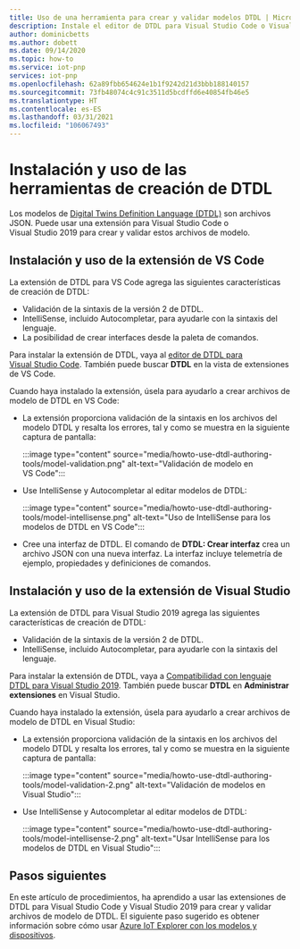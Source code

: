 ```yaml
---
title: Uso de una herramienta para crear y validar modelos DTDL | Microsoft Docs
description: Instale el editor de DTDL para Visual Studio Code o Visual Studio 2019 y úselo para crear modelos de IoT Plug and Play.
author: dominicbetts
ms.author: dobett
ms.date: 09/14/2020
ms.topic: how-to
ms.service: iot-pnp
services: iot-pnp
ms.openlocfilehash: 62a89fbb654624e1b1f9242d21d3bbb188140157
ms.sourcegitcommit: 73fb48074c4c91c3511d5bcdffd6e40854fb46e5
ms.translationtype: HT
ms.contentlocale: es-ES
ms.lasthandoff: 03/31/2021
ms.locfileid: "106067493"
---
```

# <a name="install-and-use-the-dtdl-authoring-tools"></a>Instalación y uso de las herramientas de creación de DTDL

Los modelos de [Digital Twins Definition Language (DTDL)](https://github.com/Azure/opendigitaltwins-dtdl/blob/master/DTDL/v2/dtdlv2.md) son archivos JSON. Puede usar una extensión para Visual Studio Code o Visual Studio 2019 para crear y validar estos archivos de modelo.

## <a name="install-and-use-the-vs-code-extension"></a>Instalación y uso de la extensión de VS Code

La extensión de DTDL para VS Code agrega las siguientes características de creación de DTDL:

- Validación de la sintaxis de la versión 2 de DTDL.
- IntelliSense, incluido Autocompletar, para ayudarle con la sintaxis del lenguaje.
- La posibilidad de crear interfaces desde la paleta de comandos.

Para instalar la extensión de DTDL, vaya al [editor de DTDL para Visual Studio Code](https://marketplace.visualstudio.com/items?itemName=vsciot-vscode.vscode-dtdl). También puede buscar **DTDL** en la vista de extensiones de VS Code.

Cuando haya instalado la extensión, úsela para ayudarlo a crear archivos de modelo de DTDL en VS Code:

- La extensión proporciona validación de la sintaxis en los archivos del modelo DTDL y resalta los errores, tal y como se muestra en la siguiente captura de pantalla:

    :::image type="content" source="media/howto-use-dtdl-authoring-tools/model-validation.png" alt-text="Validación de modelo en VS Code":::

- Use IntelliSense y Autocompletar al editar modelos de DTDL:

    :::image type="content" source="media/howto-use-dtdl-authoring-tools/model-intellisense.png" alt-text="Uso de IntelliSense para los modelos de DTDL en VS Code":::

- Cree una interfaz de DTDL. El comando de **DTDL: Crear interfaz** crea un archivo JSON con una nueva interfaz. La interfaz incluye telemetría de ejemplo, propiedades y definiciones de comandos.

## <a name="install-and-use-the-visual-studio-extension"></a>Instalación y uso de la extensión de Visual Studio

La extensión de DTDL para Visual Studio 2019 agrega las siguientes características de creación de DTDL:

- Validación de la sintaxis de la versión 2 de DTDL.
- IntelliSense, incluido Autocompletar, para ayudarle con la sintaxis del lenguaje.

Para instalar la extensión de DTDL, vaya a [Compatibilidad con lenguaje DTDL para Visual Studio 2019](https://marketplace.visualstudio.com/items?itemName=vsc-iot.vs16dtdllanguagesupport). También puede buscar **DTDL** en **Administrar extensiones** en Visual Studio.

Cuando haya instalado la extensión, úsela para ayudarlo a crear archivos de modelo de DTDL en Visual Studio:

- La extensión proporciona validación de la sintaxis en los archivos del modelo DTDL y resalta los errores, tal y como se muestra en la siguiente captura de pantalla:

    :::image type="content" source="media/howto-use-dtdl-authoring-tools/model-validation-2.png" alt-text="Validación de modelos en Visual Studio":::

- Use IntelliSense y Autocompletar al editar modelos de DTDL:

    :::image type="content" source="media/howto-use-dtdl-authoring-tools/model-intellisense-2.png" alt-text="Usar IntelliSense para los modelos de DTDL en Visual Studio":::

## <a name="next-steps"></a>Pasos siguientes

En este artículo de procedimientos, ha aprendido a usar las extensiones de DTDL para Visual Studio Code y Visual Studio 2019 para crear y validar archivos de modelo de DTDL. El siguiente paso sugerido es obtener información sobre cómo usar [Azure IoT Explorer con los modelos y dispositivos](./howto-use-iot-explorer.md).
